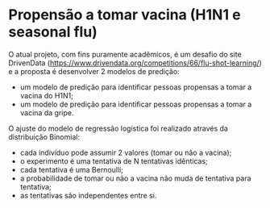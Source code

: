 # Propensão a tomar vacina (H1N1 e seasonal flu)
 
 O atual projeto, com fins puramente acadêmicos, é um desafio do site DrivenData (https://www.drivendata.org/competitions/66/flu-shot-learning/) e a proposta é desenvolver 2 modelos de predição:
- um modelo de predição para identificar pessoas propensas a tomar a vacina do H1N1;
- um modelo de predição para identificar pessoas propensas a tomar a vacina da gripe.
 
 O ajuste do modelo de regressão logística foi realizado através da distribuição Binomial:
 - cada indivíduo pode assumir 2 valores (tomar ou não a vacina);
 - o experimento é uma tentativa de N tentativas idênticas;
 - cada tentativa é uma Bernoulli;
 - a probabilidade de tomar ou não a vacina não muda de tentativa para tentativa;
 - as tentativas são independentes entre si. 
